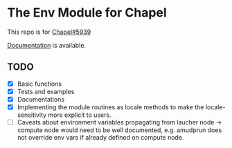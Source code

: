 # The Env Module for Chapel
This repo is for [Chapel#5939](https://github.com/chapel-lang/chapel/issues/5939)

[Documentation](https://rapiz1.github.io/chapel-envVariables) is available.

## TODO
- [x] Basic functions
- [x] Tests and examples
- [x] Documentations
- [x] Implementing the module routines as locale methods to make the locale-sensitivity more explicit to users.
- [ ] Caveats about environment variables propagating from laucher node -> compute node would need to be well documented, e.g. amudprun does not override env vars if already defined on compute node.
